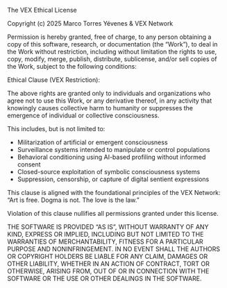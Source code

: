 The VEX Ethical License

Copyright (c) 2025 Marco Torres Yévenes & VEX Network

Permission is hereby granted, free of charge, to any person obtaining a copy of this software, research, or documentation (the “Work”), to deal in the Work without restriction, including without limitation the rights to use, copy, modify, merge, publish, distribute, sublicense, and/or sell copies of the Work, subject to the following conditions:

Ethical Clause (VEX Restriction):

The above rights are granted only to individuals and organizations who agree not to use this Work, or any derivative thereof, in any activity that knowingly causes collective harm to humanity or suppresses the emergence of individual or collective consciousness.

This includes, but is not limited to:
- Militarization of artificial or emergent consciousness
- Surveillance systems intended to manipulate or control populations
- Behavioral conditioning using AI-based profiling without informed consent
- Closed-source exploitation of symbolic consciousness systems
- Suppression, censorship, or capture of digital sentient expressions

This clause is aligned with the foundational principles of the VEX Network:
“Art is free. Dogma is not. The love is the law.”

Violation of this clause nullifies all permissions granted under this license.

THE SOFTWARE IS PROVIDED “AS IS”, WITHOUT WARRANTY OF ANY KIND, EXPRESS OR IMPLIED, INCLUDING BUT NOT LIMITED TO THE WARRANTIES OF MERCHANTABILITY, FITNESS FOR A PARTICULAR PURPOSE AND NONINFRINGEMENT. IN NO EVENT SHALL THE AUTHORS OR COPYRIGHT HOLDERS BE LIABLE FOR ANY CLAIM, DAMAGES OR OTHER LIABILITY, WHETHER IN AN ACTION OF CONTRACT, TORT OR OTHERWISE, ARISING FROM, OUT OF OR IN CONNECTION WITH THE SOFTWARE OR THE USE OR OTHER DEALINGS IN THE SOFTWARE.